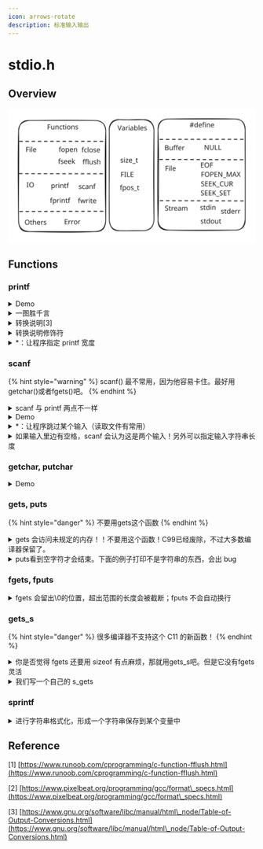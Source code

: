 ```yaml
---
icon: arrows-rotate
description: 标准输入输出
---
```


# stdio.h

## Overview

<img src="../../.gitbook/assets/file.excalidraw (2) (1).svg" alt="stdio.h大致内容[1]" class="gitbook-drawing">

## Functions

### printf

<details>

<summary>Demo</summary>

<pre class="language-c"><code class="lang-c">/* printout.c -- uses conversion specifiers */
#include &#x3C;stdio.h>
#define PI 3.141593
int main(void)
{
    int number = 7;
    float pies = 12.75;
    int cost = 7800;

<strong>    printf("The %d contestants ate %f berry pies.\n", number,
</strong><strong>           pies);
</strong><strong>    printf("The value of pi is %f.\n", PI);
</strong><strong>    printf("Farewell! thou art too dear for my possessing,\n");
</strong><strong>    printf("%c%d\n", '$', 2 * cost);
</strong>
    return 0;
}

// The 7 contestants ate 12.750000 berry pies.
// The value of pi is 3.141593.
// Farewell! thou art too dear for my possessing,
// $15600
</code></pre>

</details>

<details>

<summary>一图胜千言</summary>

<img src="../../.gitbook/assets/image (1) (1) (1).png" alt="printf format specifications quick reference[2]" data-size="original">

</details>

<details>

<summary> 转换说明[3]</summary>

* %a 浮点数、十六进制数和p记数法（C99/C11）
* %A 浮点数、十六进制数和p记数法（C99/C11）
* %c 单个字符
* %d 有符号十进制整数
* %e 浮点数，e记数法
* %E 浮点数，e记数法
* %f 浮点数，十进制记数法
* %_g 根据值的不同，自动选择_f或\*e。\*e格式用于指数小于-4或者大于或等于精度时
* %_G 根据值的不同，自动选择_f或\*E。\*E格式用于指数小于-4或者大于或等于精度时
* %_i 有符号十进制整数（与d_相同）
* %o 无符号八进制整数
* %p 指针
* %s 字符串
* %u 无符号十进制整数
* %x 无符号十六进制整数，使用十六进制数0f
* %X 无符号十六进制整数，使用十六进制数0F
* %% 打印一个百分号

</details>

<details>

<summary>转换说明修饰符</summary>

* 标记：五种标记（-, +, 空格, #, and 0）
  * **-**：等待打印项左对齐。即，从字段的左侧开始打印该项。示例：“%-20s”
  * \+：有符号值若为正，则在值前面显示加号；若为负，则在值前面显示减号。示例：“%+6.2f”
  * 空格：有符号值若为正，则在值前面显示前导空格（不显示任何符号）；若为负，则在值前面显示减号+标记覆盖一个空格。示例：“%6.2f”
  * \#：把结果转换为另一种形式。如果是%o格式，则以0开始；如果是xx或XX格式，则以0x或0X开始；对于所有的浮点格式，#保证了即使后面没有任何数字，也打印一个小数点字符。对于gg和GG格式，#防止结果后面的0被删除。示例：“%#0”、“%#8.0f”、“%+#10.3e”
  * 0：对于数值格式，用前导0代替空格填充字段宽度。对于整数格式，如果出现-标记或指定精度，则忽略该标记
* 数字：最小字段宽度。如果不能容纳字符串，会自动增长。Example: "%4d".
* .数字：精度。Example："%5.2f"，字段宽度为5字符，其中小数点后有两位数字
  * 对于%e、%E和%f转换，表示小数点右边数字的位数
  * 对于%g和%G转换，表示有效数字最大位数
  * 对于%s转换，表示待打印字符的最大数量
  * 对于整型转换，表示待打印数字的最小位数
  * 如有必要，使用前导0来达到这个位数
  * 只使用.表示其后跟随一个0，所以%.f和%.0f相同
* h
  * 和整型转换说明一起使用，表示short int或unsigned short int类型的值
  * 示例: "%hu"、"%hx"、"%6.4hd"&#x20;
* hh
  * 和整型转换说明一起使用，表示signed char或unsigned char类型的值&#x20;
  * 示例: "%hhu"、"%hhx"、"%6.4hhd"&#x20;
* j
  * 和整型转换说明一起使用，表示intmax\_t或uintmax\_t类型的值。这些类型定义在stdint.h中&#x20;
  * 示例: "%ja"、"%8jx"&#x20;
* l
  * 和整型转换说明一起使用，表示long int或unsigned long int类型的值&#x20;
  * 示例: "%ld"、"%8lu"&#x20;
* ll
  * 和整型转换说明一起使用，表示long long int或unsigned long long int类型的值(C99)&#x20;
  * 示例: "%lld"、"%8llu"&#x20;
* L
  * 和浮点转换说明一起使用，表示long double类型的值&#x20;
  * 示例: "%Ld"、"%10.4Le"&#x20;
* t
  * 和整型转换说明一起使用，表示ptrdiff\_t类型的值。ptrdiff\_t是两个指针差值的类型(C99)&#x20;
  * 示例: "%td"、"%12ti"&#x20;
* z
  * 和整型转换说明一起使用，表示size\_t类型的值。size\_t是sizeof返回的类型(C99)&#x20;
  * 示例: "%zd"、"%12zd"

</details>

<details>

<summary>*：让程序指定 printf 宽度</summary>

<pre class="language-c"><code class="lang-c">/* varwid.c -- uses variable-width output field */
#include &#x3C;stdio.h>
int main(void)
{
    unsigned width, precision;
    int number = 256;
    double weight = 242.5;

    printf("Enter a field width:\n");
    scanf("%d", &#x26;width);
<strong>    printf("The number is :%*d:\n", width, number);
</strong>    printf("Now enter a width and a precision:\n");
    scanf("%d %d", &#x26;width, &#x26;precision);
<strong>    printf("Weight = %*.*f\n", width, precision, weight);
</strong>    printf("Done!\n");

    return 0;
}

// Enter a field width:
// 10
// The number is :       256:
// Now enter a width and a precision:
// 10 3
// Weight =    242.500
// Done!
</code></pre>

</details>

### scanf

{% hint style="warning" %}
scanf() 最不常用，因为他容易卡住。最好用 getchar()或者fgets()吧。
{% endhint %}

<details>

<summary>scanf 与 printf 两点不一样</summary>

* 变量前要加&
* double 的转换说明是 lf 而不是 f

</details>

<details>

<summary>Demo</summary>

<pre class="language-c"><code class="lang-c">// input.c -- when to use &#x26;
#include &#x3C;stdio.h>
int main(void)
{
    int age;      // variable
    float assets; // variable
    char pet[30]; // string

    printf("Enter your age, assets, and favorite pet.\n");
<strong>    scanf("%d %f", &#x26;age, &#x26;assets); // use the &#x26; here
</strong><strong>    scanf("%s", pet);              // no &#x26; for char array
</strong>    printf("%d $%.2f %s\n", age, assets, pet);

    return 0;
}

// 10 9.9
// a
// 10 $9.90 a
</code></pre>

</details>

<details>

<summary>*：让程序跳过某个输入（读取文件有常用）</summary>

```c
/* skiptwo.c -- skips over first two integers of input */
#include <stdio.h>
int main(void)
{
    int n;
    
    printf("Please enter three integers:\n");
    scanf("%*d %*d %d", &n);
    printf("The last integer was %d\n", n);
    
    return 0;
}

// Please enter three integers:
// 1 2 3
// The last integer was 3
```

</details>

<details>

<summary>如果输入里边有空格，scanf 会认为这是两个输入！另外可以指定输入字符串长度</summary>

```c
/* scan_str.c -- using scanf() */
#include <stdio.h>
int main(void)
{
    char name1[11], name2[11];
    int count;

    printf("Please enter 2 names.\n");
    count = scanf("%5s %10s", name1, name2);
    printf("I read the %d names %s and %s.\n",
           count, name1, name2);

    return 0;
}

// (base) kimshan@MacBook-Pro output % ./"scan_str"
// Please enter 2 names.
// 123 45
// I read the 2 names 123 and 45.
// (base) kimshan@MacBook-Pro output % ./"scan_str"
// Please enter 2 names.
// 1234567890
// I read the 2 names 12345 and 67890.
// (base) kimshan@MacBook-Pro output % ./"scan_str"
// Please enter 2 names.
// 1234567890 1234567890
// I read the 2 names 12345 and 67890.

```

</details>

### getchar, putchar

<details>

<summary>Demo</summary>

<pre class="language-c"><code class="lang-c">/* echo_eof.c -- repeats input to end of file */
#include &#x3C;stdio.h>
int main(void)
{
    int ch;
    
<strong>    while ((ch = getchar()) != EOF)
</strong><strong>        putchar(ch);
</strong>    
    return 0;
}

</code></pre>

</details>

### gets, puts

{% hint style="danger" %}
不要用gets这个函数
{% endhint %}

<details>

<summary>gets 会访问未规定的内存！！不要用这个函数！C99已经废除，不过大多数编译器保留了。</summary>

```c
#include <stdio.h>
#include <stdlib.h>
int main()
{
    char array1[8];
    fflush(stdin);
    gets(array1); // 1234567
    puts(array1); // 1234567
    char array2[8];
    fflush(stdin);
    gets(array2); // 12345678
    puts(array2); // 12345678
    char array3[8];
    fflush(stdin);
    gets(array3); // 123456789
    puts(array3); // 123456789
    return 0;
}

// (base) kimshan@MacBook-Pro output % ./"a"
// warning: this program uses gets(), which is unsafe.
// 1234567
// 1234567
// 12345678
// 12345678
// 123456789
// 123456789
// (base) kimshan@MacBook-Pro output
```

</details>

<details>

<summary>puts看到空字符才会结束。下面的例子打印不是字符串的东西，会出 bug</summary>

```c
/* nono.c -- no! */
#include <stdio.h>
int main(void)
{
    char side_a[] = "Side A";
    char dont[] = {'W', 'O', 'W', '!'};
    char side_b[] = "Side B";

    puts(dont); /* dont is not a string */
    // WOW!Side A

    return 0;
}
```

</details>

### fgets, fputs

<details>

<summary>fgets 会留出\0的位置，超出范围的长度会被截断；fputs 不会自动换行</summary>

```c
#include <stdio.h>
#include <stdlib.h>
int main()
{
    char array1[8];
    fflush(stdin);
    fgets(array1, sizeof(array1), stdin); // 1234567
    fputs(array1, stdout); // 1234567
    char array2[8];
    fflush(stdin);
    fgets(array2, sizeof(array2), stdin); // 12345678
    fputs(array2, stdout); // 1234567
    char array3[8];
    fflush(stdin);
    fgets(array3, sizeof(array3), stdin); // 123456789
    fputs(array3, stdout); // 1234567
    return 0;
}

// (base) kimshan@MacBook-Pro output % ./"a"
// 1234567
// 123456712345678
// 1234567123456789
// 1234567%
// (base) kimshan@MacBook-Pro output %
```

</details>

### gets\_s

{% hint style="danger" %}
很多编译器不支持这个 C11 的新函数！
{% endhint %}

<details>

<summary>你是否觉得 fgets 还要用 sizeof 有点麻烦，那就用gets_s吧。但是它没有fgets灵活</summary>



```c
#include <stdio.h>
#include <stdlib.h>
int main()
{
    char array1[8];
    fflush(stdin);
    gets_s(array1, 8);
    puts(array1);
    char array2[8];
    fflush(stdin);
    gets_s(array2, 8);
    puts(array2);
    char array3[8];
    fflush(stdin);
    gets_s(array3, 8);
    puts(array3);
    return 0;
}
```

</details>

<details>

<summary>我们写一个自己的 s_gets</summary>

```c
char * s_gets(char * st, int n)
{
    char * ret_val;
    int i = 0;
    
    ret_val = fgets(st, n, stdin);
    if (ret_val)
    {
        while (st[i] != '\n' && st[i] != '\0')
            i++;
        if (st[i] == '\n')
            st[i] = '\0';
        else // must have words[i] == '\0'
            while (getchar() != '\n')
                continue;
    }
    return ret_val;
}
```

</details>

### sprintf

<details>

<summary> 进行字符串格式化，形成一个字符串保存到某个变量中</summary>



```c
/* format.c -- format a string */
#include <stdio.h>
#define MAX 20
char *s_gets(char *st, int n);

int main(void)
{
    char first[MAX];
    char last[MAX];
    char formal[2 * MAX + 10];
    double prize;

    puts("Enter your first name:");
    s_gets(first, MAX);
    puts("Enter your last name:");
    s_gets(last, MAX);
    puts("Enter your prize money:");
    scanf("%lf", &prize);
    sprintf(formal, "%s, %-19s: $%6.2f\n", last, first, prize);
    puts(formal);

    return 0;
}

char *s_gets(char *st, int n)
{
    char *ret_val;
    int i = 0;

    ret_val = fgets(st, n, stdin);
    if (ret_val)
    {
        while (st[i] != '\n' && st[i] != '\0')
            i++;
        if (st[i] == '\n')
            st[i] = '\0';
        else // must have words[i] == '\0'
            while (getchar() != '\n')
                continue;
    }
    return ret_val;
}

// (base) kimshan@MacBook-Pro output % ./"format"
// Enter your first name:
// Charles
// Enter your last name:
// Shan
// Enter your prize money:
// 1000000
// Shan, Charles            : $1000000.00
```

</details>



## Reference

\[1] [https://www.runoob.com/cprogramming/c-function-fflush.html](https://www.runoob.com/cprogramming/c-function-fflush.html)

\[2] [https://www.pixelbeat.org/programming/gcc/format\_specs.html](https://www.pixelbeat.org/programming/gcc/format\_specs.html)

\[3] [https://www.gnu.org/software/libc/manual/html\_node/Table-of-Output-Conversions.html](https://www.gnu.org/software/libc/manual/html\_node/Table-of-Output-Conversions.html)
